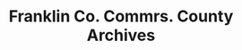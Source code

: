 ---
layout: repo
title: "Franklin Co. Commrs.  County Archives"
id: 13330
permalink: repos/13330/
---